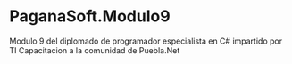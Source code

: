 PaganaSoft.Modulo9
==================

Modulo 9 del diplomado de programador especialista en C# impartido por TI Capacitacion a la comunidad de Puebla.Net
